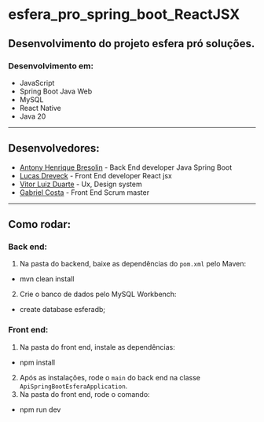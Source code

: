 # esfera_pro_spring_boot_ReactJSX

## Desenvolvimento do projeto esfera pró soluções.

### Desenvolvimento em:
- JavaScript
- Spring Boot Java Web
- MySQL
- React Native
- Java 20

---

## Desenvolvedores:

- [Antony Henrique Bresolin](https://github.com/antonybresolin) - Back End developer Java Spring Boot
- [Lucas Dreveck](https://github.com/Lucas-Dreveck) - Front End developer React jsx 
- [Vitor Luiz Duarte](https://github.com/ctrlVi) - Ux, Design system
- [Gabriel Costa](https://github.com/gabrielscostaa) - Front End Scrum master 


---

## Como rodar:

### Back end:
1. Na pasta do backend, baixe as dependências do `pom.xml` pelo Maven:
- mvn clean install

2. Crie o banco de dados pelo MySQL Workbench:
- create database esferadb;

### Front end:
1. Na pasta do front end, instale as dependências:
- npm install
2. Após as instalações, rode o `main` do back end na classe `ApiSpringBootEsferaApplication`.
3. Na pasta do front end, rode o comando:
- npm run dev
